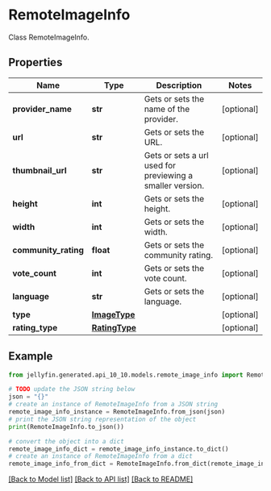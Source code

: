 # RemoteImageInfo

Class RemoteImageInfo.

## Properties

Name | Type | Description | Notes
------------ | ------------- | ------------- | -------------
**provider_name** | **str** | Gets or sets the name of the provider. | [optional] 
**url** | **str** | Gets or sets the URL. | [optional] 
**thumbnail_url** | **str** | Gets or sets a url used for previewing a smaller version. | [optional] 
**height** | **int** | Gets or sets the height. | [optional] 
**width** | **int** | Gets or sets the width. | [optional] 
**community_rating** | **float** | Gets or sets the community rating. | [optional] 
**vote_count** | **int** | Gets or sets the vote count. | [optional] 
**language** | **str** | Gets or sets the language. | [optional] 
**type** | [**ImageType**](ImageType.md) |  | [optional] 
**rating_type** | [**RatingType**](RatingType.md) |  | [optional] 

## Example

```python
from jellyfin.generated.api_10_10.models.remote_image_info import RemoteImageInfo

# TODO update the JSON string below
json = "{}"
# create an instance of RemoteImageInfo from a JSON string
remote_image_info_instance = RemoteImageInfo.from_json(json)
# print the JSON string representation of the object
print(RemoteImageInfo.to_json())

# convert the object into a dict
remote_image_info_dict = remote_image_info_instance.to_dict()
# create an instance of RemoteImageInfo from a dict
remote_image_info_from_dict = RemoteImageInfo.from_dict(remote_image_info_dict)
```
[[Back to Model list]](../README.md#documentation-for-models) [[Back to API list]](../README.md#documentation-for-api-endpoints) [[Back to README]](../README.md)


